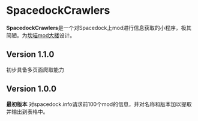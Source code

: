 # SpacedockCrawlers
**SpacedockCrawlers**是一个对Spacedock上mod进行信息获取的小程序，极其简陋。为[坎喵mod大楼](https://www.kerbcat.com/modcenter/)设计。
## Version 1.1.0
初步具备多页面爬取能力
## Version 1.0.0
**最初版本**
对spacedock.info请求前100个mod的信息，并对名称和版本加以提取并输出到表格中。
